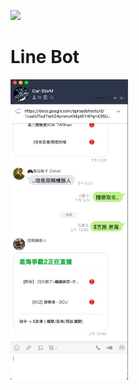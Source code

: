 [![](https://img.shields.io/badge/CHANGELOG-conventional%20changelog-informational)](./CHANGELOG.md)

# Line Bot

<img src="./public/assets/2020-01-16-00-46-08.png" height="480" />

